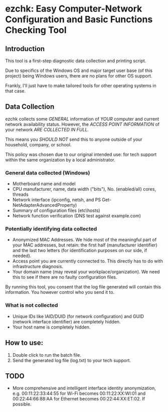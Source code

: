 # ezchk: Easy Computer-Network Configuration and Basic Functions Checking Tool

## Introduction

This tool is a first-step diagnostic data collection and printing script.

Due to specifics of the Windows OS and major target user base (of this project)
being Windows users, there are no plans for other OS support.

Frankly, I'll just have to make tailored tools for other operating systems in
that case.

## Data Collection

ezchk collects some *GENERAL* information of *YOUR* computer and current network
availability status. However, the *ACCESS POINT INFORMATION* of your network
*ARE COLLECTED IN FULL*.

This means you *SHOULD NOT* send this to anyone outside of your household,
company, or school.

This policy was chosen due to our original intended use: for tech support within
the same organization by a local administrator.

### General data collected (Windows)

* Motherboard name and model
* CPU manufacturer, name, data width ("bits"), No. (enabled/all) cores, threads
* Network interface (ipconfig, netsh, and PS Get-NetAdapterAdvancedProperty)
* Summary of configuration files (etc\hosts)
* Network function verification (DNS test against example.com)

### Potentially identifying data collected

* Anonymized MAC Addresses. We hide most of the meaningful part of your MAC
  addresses, but retain: the first half (manufacturer identifier) and the last
  two letters (for identification purposes on our side, if needed).
* Access point you are currently connected to. This directly has to do with
  infrastructure diagnosis.
* Your domain name (may reveal your workplace/organization). We need this to
  see if there are no faulty configuration files.

By running this tool, you consent that the log file generated will contain this
information. You however control who you send it to.

### What is not collected

* Unique IDs like IAID/DUID (for network configuration) and GUID (network
  interface identifier) are completely hidden.
* Your host name is completely hidden.

## How to use:

1. Double click to run the batch file.
2. Send the generated log file (log.txt) to your tech support.

## TODO

* More comprehensive and intelligent interface identity anonymization, e.g.
  00:11:22:33:44:55 for Wi-Fi becomes 00:11:22:XX:WI:01 and 00:22:44:66:88:AA
  for Ethernet becomes 00:22:44:XX:ET:02. If possible.
